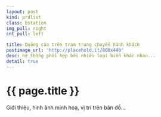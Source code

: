 ```yaml
---
layout: post
kind: prdlist
class: bstation
img_pull: right
cnt_pull: left

title: Quảng cáo trên trạm trung chuyển hành khách
postimage_url: 'http://placehold.it/800x440'
desc: hệ thống phối hợp bởi nhiều loại biển khác nhau...
detail: true
---
```


<h1>{{ page.title }}</h1>

<p>Giới thiệu, hình ảnh minh hoạ, vị trí trên bản đồ...</p>
